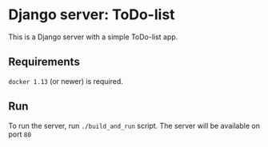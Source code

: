 # Django server: ToDo-list

This is a Django server with a simple ToDo-list app.

## Requirements

`docker 1.13` (or newer) is required.

## Run

To run the server, run `./build_and_run` script. The server will be available on port `80`

